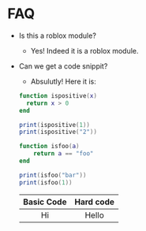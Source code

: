 # FAQ
* Is this a roblox module?
  * Yes! Indeed it is a roblox module.
 
* Can we get a code snippit?
  * Absulutly! Here it is:
  ```lua
  function ispositive(x)
    return x > 0
  end
  
  print(ispositive(1))
  print(ispositive("2"))
  
  function isfoo(a)
      return a == "foo"
  end
  
  print(isfoo("bar"))
  print(isfoo(1))
  ```
  | Basic Code | Hard code |
  | :--------: | :-------: |
  | Hi         | Hello     |
